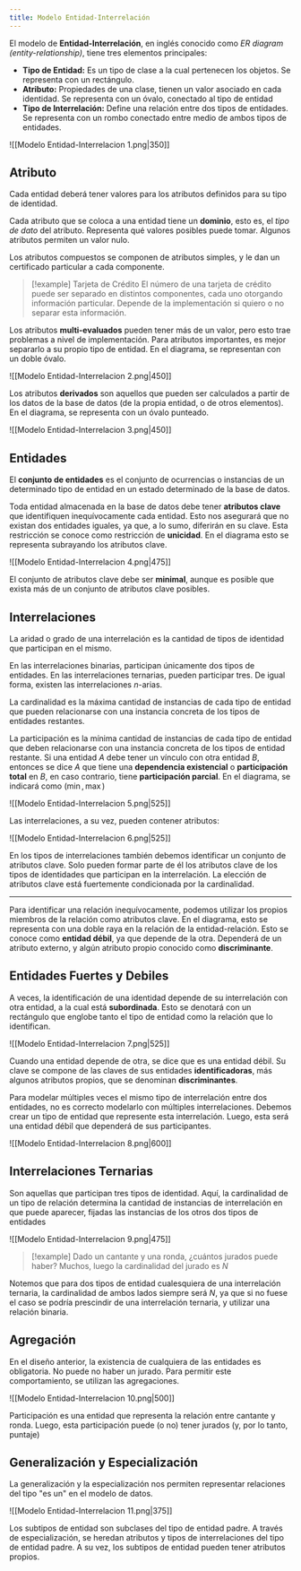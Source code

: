 ```yaml
---
title: Modelo Entidad-Interrelación
---
```


El modelo de **Entidad-Interrelación**, en inglés conocido como *ER diagram (entity-relationship)*, tiene tres elementos principales:

- **Tipo de Entidad:** Es un tipo de clase a la cual pertenecen los objetos. Se representa con un rectángulo.
- **Atributo:** Propiedades de una clase, tienen un valor asociado en cada identidad. Se representa con un óvalo, conectado al tipo de entidad
- **Tipo de Interrelación:** Define una relación entre dos tipos de entidades. Se representa con un rombo conectado entre medio de ambos tipos de entidades.

![[Modelo Entidad-Interrelacion   1.png|350]]

## Atributo

Cada entidad deberá tener valores para los atributos definidos para su tipo de identidad.

Cada atributo que se coloca a una entidad tiene un **dominio**, esto es, el *tipo de dato* del atributo. Representa qué valores posibles puede tomar. Algunos atributos permiten un valor nulo.

Los atributos compuestos se componen de atributos simples, y le dan un certificado particular a cada componente.

> [!example] Tarjeta de Crédito
> El número de una tarjeta de crédito puede ser separado en distintos componentes, cada uno otorgando información particular. Depende de la implementación si quiero o no separar esta información.

Los atributos **multi-evaluados** pueden tener más de un valor, pero esto trae problemas a nivel de implementación. Para atributos importantes, es mejor separarlo a su propio tipo de entidad. En el diagrama, se representan con un doble óvalo.

![[Modelo Entidad-Interrelacion   2.png|450]]

Los atributos **derivados** son aquellos que pueden ser calculados a partir de los datos de la base de datos (de la propia entidad, o de otros elementos). En el diagrama, se representa con un óvalo punteado.

![[Modelo Entidad-Interrelacion   3.png|450]]

## Entidades

El **conjunto de entidades** es el conjunto de ocurrencias o instancias de un determinado tipo de entidad en un estado determinado de la base de datos.

Toda entidad almacenada en la base de datos debe tener **atributos clave** que identifiquen inequívocamente cada entidad. Esto nos asegurará que no existan dos entidades iguales, ya que, a lo sumo, diferirán en su clave. Esta restricción se conoce como restricción de **unicidad**. En el diagrama esto se representa subrayando los atributos clave.

![[Modelo Entidad-Interrelacion   4.png|475]]

El conjunto de atributos clave debe ser **minimal**, aunque es posible que exista más de un conjunto de atributos clave posibles.

## Interrelaciones

La aridad o grado de una interrelación es la cantidad de tipos de identidad que participan en el mismo.

En las interrelaciones binarias, participan únicamente dos tipos de entidades. En las interrelaciones ternarias, pueden participar tres. De igual forma, existen las interrelaciones $n$-arias.

La cardinalidad es la máxima cantidad de instancias de cada tipo de entidad que pueden relacionarse con una instancia concreta de los tipos de entidades restantes.

La participación es la mínima cantidad de instancias de cada tipo de entidad que deben relacionarse con una instancia concreta de los tipos de entidad restante. Si una entidad $A$ debe tener un vínculo con otra entidad $B$, entonces se dice $A$ que tiene una **dependencia existencial** o **participación total** en $B$, en caso contrario, tiene **participación parcial**. En el diagrama, se indicará como $(\min, \max)$

![[Modelo Entidad-Interrelacion   5.png|525]]

Las interrelaciones, a su vez, pueden contener atributos:

![[Modelo Entidad-Interrelacion   6.png|525]]

En los tipos de interrelaciones también debemos identificar un conjunto de atributos clave. Solo pueden formar parte de él los atributos clave de los tipos de identidades que participan en la interrelación. La elección de atributos clave está fuertemente condicionada por la cardinalidad.

---

Para identificar una relación inequívocamente, podemos utilizar los propios miembros de la relación como atributos clave. En el diagrama, esto se representa con una doble raya en la relación de la entidad-relación. Esto se conoce como **entidad débil**, ya que depende de la otra. Dependerá de un atributo externo, y algún atributo propio conocido como **discriminante**.

## Entidades Fuertes y Debiles

A veces, la identificación de una identidad depende de su interrelación con otra entidad, a la cual está **subordinada**. Esto se denotará con un rectángulo que englobe tanto el tipo de entidad como la relación que lo identifican.

![[Modelo Entidad-Interrelacion   7.png|525]]

Cuando una entidad depende de otra, se dice que es una entidad débil. Su clave se compone de las claves de sus entidades **identificadoras**, más algunos atributos propios, que se denominan **discriminantes**.

Para modelar múltiples veces el mismo tipo de interrelación entre dos entidades, no es correcto modelarlo con múltiples interrelaciones. Debemos crear un tipo de entidad que represente esta interrelación. Luego, esta será una entidad débil que dependerá de sus participantes.

![[Modelo Entidad-Interrelacion   8.png|600]]

## Interrelaciones Ternarias

Son aquellas que participan tres tipos de identidad. Aquí, la cardinalidad de un tipo de relación determina la cantidad de instancias de interrelación en que puede aparecer, fijadas las instancias de los otros dos tipos de entidades

![[Modelo Entidad-Interrelacion   9.png|475]]

> [!example]
> Dado un cantante y una ronda, ¿cuántos jurados puede haber? Muchos, luego la cardinalidad del jurado es $N$

Notemos que para dos tipos de entidad cualesquiera de una interrelación ternaria, la cardinalidad de ambos lados siempre será $N$, ya que si no fuese el caso se podría prescindir de una interrelación ternaria, y utilizar una relación binaria.

## Agregación

En el diseño anterior, la existencia de cualquiera de las entidades es obligatoria. No puede no haber un jurado. Para permitir este comportamiento, se utilizan las agregaciones.

![[Modelo Entidad-Interrelacion   10.png|500]]

Participación es una entidad que representa la relación entre cantante y ronda. Luego, esta participación puede (o no) tener jurados (y, por lo tanto, puntaje)

## Generalización y Especialización

La generalización y la especialización nos permiten representar relaciones del tipo "es un" en el modelo de datos.

![[Modelo Entidad-Interrelacion   11.png|375]]

Los subtipos de entidad son subclases del tipo de entidad padre. A través de especialización, se heredan atributos y tipos de interrelaciones del tipo de entidad padre. A su vez, los subtipos de entidad pueden tener atributos propios.
